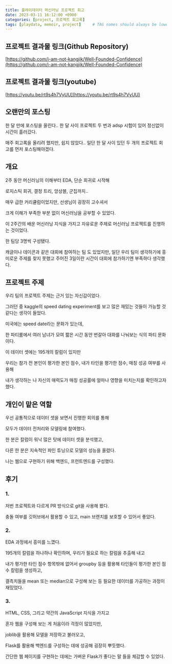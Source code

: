 ```yaml
---
title: 플레이데이터 머신러닝 프로젝트 회고
date: 2023-03-11 16:12:00 +0900
categories: [project, 프로젝트 회고록]
tags: [playdata, memoir, project]     # TAG names should always be lowercase
---
```


## 프로젝트 결과물 링크(Github Repository)

[https://github.com/i-am-not-kangjik/Well-Founded-Confidence](https://github.com/i-am-not-kangjik/Well-Founded-Confidence)

## 프로젝트 결과물 링크(youtube)

[https://youtu.be/rt9s4h7VyUU](https://youtu.be/rt9s4h7VyUU)

## 오랜만의 포스팅

한 달 만에 포스팅을 올린다..
한 달 사이 프로젝트 두 번과 adsp 시험이 있어 정신없이 시간이 흘러갔다.

매주 회고록을 올리려 했지만,
쉽지 않았다..
일단 한 달 사이 있던 두 개의 프로젝트 회고를 먼저 포스팅해야겠다.

## 개요

2주 동안 머신러닝의 이해부터 EDA, 단순 회귀로 시작해

로지스틱 회귀, 결정 트리, 앙상블, 군집까지..

매우 급한 커리큘럼이었지만, 선생님이 굉장히 고수셔서

크게 이해가 부족한 부분 없이 머신러닝을 공부할 수 있었다.

이 2주간의 배운 머신러닝 지식을 가지고 자유로운 주제로 머신러닝 프로젝트를 진행하는 것이었다.

한 팀당 3명씩 구성됐다.

캐글이나 데이콘과 같은 대회에 참여하는 팀 도 있었지만,
일단 우리 팀이 생각하기에 흥미로운 주제를 찾지 못했고 주어진 3일이란 시간이 대회에 참가하기엔 부족하다 생각했다.

## 프로젝트 주제

우리 팀의 프로젝트 주제는 근거 있는 자신감이었다.

그러던 중 kaggle의 speed dating experiment를 보고 많은 재밌는 것들이 가능할 것 같다는 생각이 들었다.   

미국에는 speed date라는 문화가 있는데,   

한 파티룸에서 여러 남녀가 모여 짧은 시간 동안 번갈아 대화를 나눠보는 식의 파티 문화이다.   

이 데이터 셋에는 195개의 칼럼이 있지만   

우리는 참가 전 본인이 평가한 본인 점수, 내가 타인을 평가한 점수, 매칭 성공 여부를 사용해   

내가 생각하는 나 자신의 매력도가 매칭 성공률에 얼마나 영향을 미치는지를 확인하고자 했다.

## 개인이 맡은 역할

우선 공통적으로 데이터 셋을 보면서 진행한 회의를 통해

모두가 데이터 전처리와 모델링에 참여했다.

한 분은 칼럼이 워낙 많은 탓에 데이터 셋을 분석했고,

다른 한 분은 지속적인 파인 튜닝으로 모델의 성능을 올렸다.

나는 웹으로 구현하기 위해 백엔드, 프런트엔드를 구성했다.

## 후기

### 1.

저번 프로젝트와 다르게 PR 방식으로 git을 사용해 봤다.

충돌 여부를 깃허브에서 활용할 수 있고, main 브랜치를 보호할 수 있어서 좋았다.

### 2.

EDA 과정에서 흥미를 느꼈다.

195개의 칼럼을 하나하나 확인하며, 우리가 필요로 하는 칼럼을 추출해 내고

내가 평가한 타인 점수 항목밖에 없어서 groupby 등을 활용해 타인들이 평가한 본인 점수 칼럼을 생성하고,

결측치들을 mean 또는 median으로 구성해 보는 등 필요한 데이터를 가공하는 과정이 재밌었다.

### 3.

HTML, CSS, 그리고 약간의 JavaScript 지식을 가지고

혼자 웹을 구성해 보는 게 처음이라 걱정이 많았지만,

joblib을 활용해 모델을 저장하고 불러오고,

Flask를 활용해 백엔드를 구성하는 데에 성공해 굉장히 뿌듯했다.

간단한 웹 페이지를 구현하는 데에는 가벼운 Flask가 좋다는 말 들을 체감할 수 있었다.